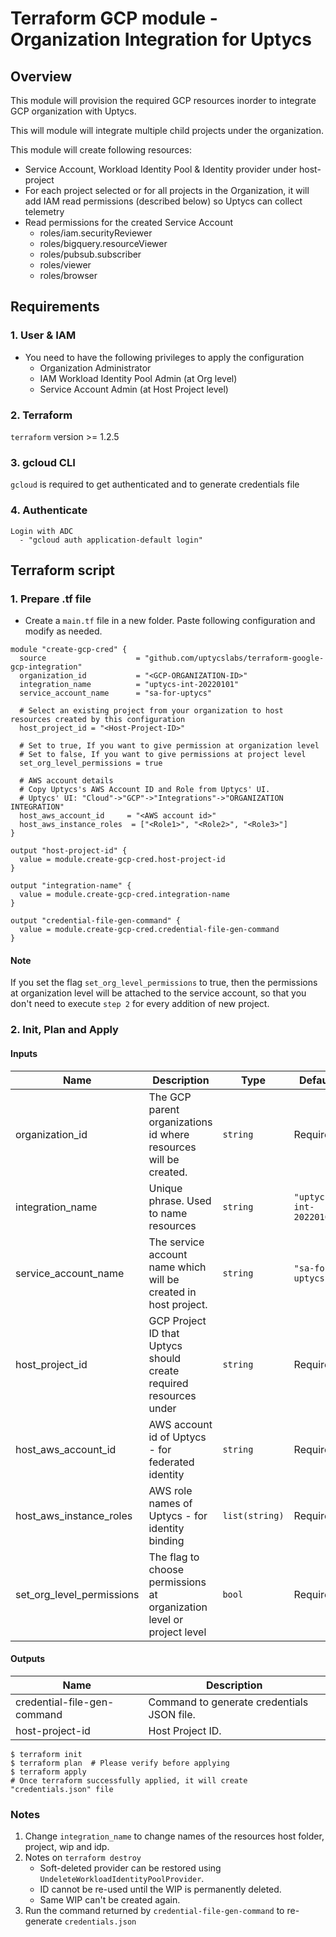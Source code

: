 # Terraform GCP module - Organization Integration for Uptycs

## Overview

This module will provision the required GCP resources inorder to integrate GCP organization with Uptycs.

This will module will integrate multiple child projects under the organization.

This module will create following resources:

* Service Account, Workload Identity Pool & Identity provider under host-project
* For each project selected or for all projects in the Organization, it will add IAM read permissions (described below) so Uptycs can collect telemetry
* Read permissions for the created Service Account
  * roles/iam.securityReviewer
  * roles/bigquery.resourceViewer
  * roles/pubsub.subscriber
  * roles/viewer
  * roles/browser

## Requirements

### 1. User & IAM

* You need to have the following privileges to apply the configuration
  * Organization Administrator
  * IAM Workload Identity Pool Admin (at Org level)
  * Service Account Admin (at Host Project level)

### 2. Terraform

`terraform` version >= 1.2.5

### 3. gcloud CLI

`gcloud` is required to get authenticated and to generate credentials file

### 4. Authenticate

```
Login with ADC
  - "gcloud auth application-default login"
```

## Terraform script

### 1. Prepare .tf file

* Create a `main.tf` file in a new folder. Paste following configuration and modify as needed.

```
module "create-gcp-cred" {
  source                    = "github.com/uptycslabs/terraform-google-gcp-integration"
  organization_id           = "<GCP-ORGANIZATION-ID>"
  integration_name          = "uptycs-int-20220101"
  service_account_name      = "sa-for-uptycs"

  # Select an existing project from your organization to host resources created by this configuration
  host_project_id = "<Host-Project-ID>"

  # Set to true, If you want to give permission at organization level
  # Set to false, If you want to give permissions at project level
  set_org_level_permissions = true

  # AWS account details
  # Copy Uptycs's AWS Account ID and Role from Uptycs' UI.
  # Uptycs' UI: "Cloud"->"GCP"->"Integrations"->"ORGANIZATION INTEGRATION"
  host_aws_account_id     = "<AWS account id>"
  host_aws_instance_roles  = ["<Role1>", "<Role2>", "<Role3>"]
}

output "host-project-id" {
  value = module.create-gcp-cred.host-project-id
}

output "integration-name" {
  value = module.create-gcp-cred.integration-name
}

output "credential-file-gen-command" {
  value = module.create-gcp-cred.credential-file-gen-command
}

```

#### Note

If you set the flag `set_org_level_permissions` to true, then the permissions at organization level will be attached to the service account, so that you don't need to execute `step 2` for every addition of new project.

### 2. Init, Plan and Apply

#### Inputs


| Name                      | Description                                                           | Type           | Default                 |
| --------------------------- | ----------------------------------------------------------------------- | ---------------- | ------------------------- |
| organization_id           | The GCP parent organizations id where resources will be created.      | `string`       | Required                |
| integration_name          | Unique phrase. Used to name resources                                 | `string`       | `"uptycs-int-20220101"` |
| service_account_name      | The service account name which will be created in host project.       | `string`       | `"sa-for-uptycs"`       |
| host_project_id           | GCP Project ID that Uptycs should create required resources under     | `string`       | Required                |
| host_aws_account_id       | AWS account id of Uptycs - for federated identity                     | `string`       | Required                |
| host_aws_instance_roles   | AWS role names of Uptycs - for identity binding                       | `list(string)` | Required                |
| set_org_level_permissions | The flag to choose permissions at organization level or project level | `bool`         | Required                |

#### Outputs


| Name                        | Description                                |
| ----------------------------- | -------------------------------------------- |
| credential-file-gen-command | Command to generate credentials JSON file. |
| host-project-id             | Host Project ID.                           |

```
$ terraform init
$ terraform plan  # Please verify before applying
$ terraform apply
# Once terraform successfully applied, it will create "credentials.json" file
```

### Notes

1. Change `integration_name` to change names of the resources host folder, project, wip and idp.
2. Notes on `terraform destroy`
   - Soft-deleted provider can be restored using `UndeleteWorkloadIdentityPoolProvider`.
   - ID cannot be re-used until the WIP is permanently deleted.
   - Same WIP can't be created again.
3. Run the command returned by `credential-file-gen-command` to re-generate `credentials.json`
